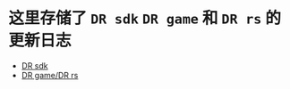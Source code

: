 # 这里存储了 `DR sdk` `DR game` 和 `DR rs` 的更新日志

- [DR sdk](./change_log/dr_sdk.md)
- [DR game/DR rs](./change_log/dr_game.md)
